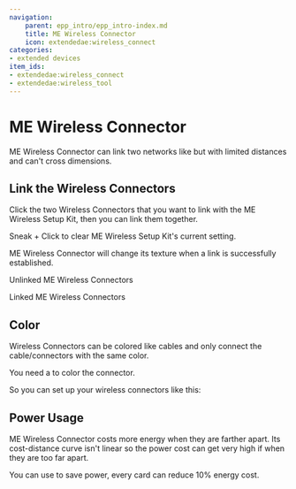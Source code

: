 ```yaml
---
navigation:
    parent: epp_intro/epp_intro-index.md
    title: ME Wireless Connector
    icon: extendedae:wireless_connect
categories:
- extended devices
item_ids:
- extendedae:wireless_connect
- extendedae:wireless_tool
---
```


# ME Wireless Connector

<Row gap="20">
<BlockImage id="extendedae:wireless_connect" scale="6"></BlockImage>
<ItemImage id="extendedae:wireless_tool" scale="6"></ItemImage>
</Row>

ME Wireless Connector can link two networks like <ItemLink id="ae2:quantum_link" /> but with limited distances and can't 
cross dimensions.

## Link the Wireless Connectors

Click the two Wireless Connectors that you want to link with the ME Wireless Setup Kit, then you can link them together.

Sneak + Click to clear ME Wireless Setup Kit's current setting.

ME Wireless Connector will change its texture when a link is successfully established.

Unlinked ME Wireless Connectors

<GameScene zoom="5" background="transparent">
  <ImportStructure src="../structure/wireless_connector_off.snbt"></ImportStructure>
</GameScene>

Linked ME Wireless Connectors

<GameScene zoom="5" background="transparent">
  <ImportStructure src="../structure/wireless_connector_on.snbt"></ImportStructure>
</GameScene>

## Color

Wireless Connectors can be colored like cables and only connect the cable/connectors with the same color.

You need a <ItemLink id="ae2:color_applicator" /> to color the connector.

So you can set up your wireless connectors like this:

<GameScene zoom="3" background="transparent" interactive={true}>
  <ImportStructure src="../structure/wireless_connector_setup.snbt"></ImportStructure>
</GameScene>


## Power Usage

ME Wireless Connector costs more energy when they are farther apart. Its cost-distance curve isn't linear so the power 
cost can get very high if when they are too far apart.

You can use <ItemLink id="ae2:energy_card" /> to save power, every card can reduce 10% energy cost.

